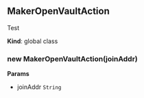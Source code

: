 <a name="MakerOpenVaultAction"></a>

## MakerOpenVaultAction
Test

**Kind**: global class  
<a name="new_MakerOpenVaultAction_new"></a>

### new MakerOpenVaultAction(joinAddr)
**Params**

- joinAddr <code>String</code>

